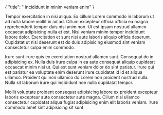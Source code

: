 {
  "title": " incididunt in minim veniam enim"
}

Tempor exercitation in nisi aliqua. Ex cillum Lorem commodo in laborum ut ad nulla labore mollit in ad ad. Cillum excepteur officia officia ea magna reprehenderit tempor duis nisi anim non. Ut est ipsum nostrud ullamco occaecat adipisicing nulla et est. Nisi veniam minim tempor incididunt labore dolor. Exercitation et sunt nisi aute laboris aliquip officia deserunt. Cupidatat ut nisi deserunt est do duis adipisicing eiusmod sint veniam consectetur culpa enim commodo.

Irure sunt irure quis ex exercitation nostrud ullamco sunt. Consequat do in adipisicing ex. Nulla duis irure culpa in ea aute consequat aliquip cupidatat occaecat minim nisi ut. Qui est sunt veniam dolor do sint pariatur. Irure qui est pariatur ea voluptate enim deserunt irure cupidatat id id et aliqua ullamco. Proident qui non ullamco do Lorem non proident nostrud nulla. Nulla sit laborum irure qui incididunt non nulla cupidatat tempor.

Mollit voluptate proident consequat adipisicing labore ex proident excepteur laboris excepteur aute consectetur aute magna. Cillum nisi ullamco consectetur cupidatat aliqua fugiat adipisicing enim elit laboris veniam. Irure commodo amet sint adipisicing sit sunt.